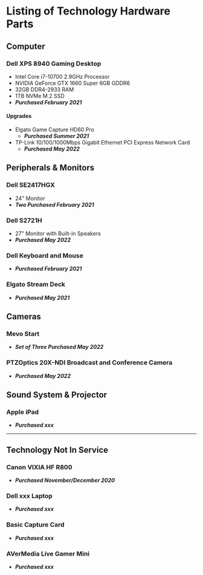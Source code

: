 # Listing of Technology Hardware Parts

## Computer
### Dell XPS 8940 Gaming Desktop
- Intel Core i7-10700 2.9GHz Processor
- NVIDIA GeForce GTX 1660 Super 6GB GDDR6
- 32GB DDR4-2933 RAM
- 1TB NVMe M.2 SSD
- ***Purchased February 2021***
#### Upgrades
- Elgato Game Capture HD60 Pro
  - ***Purchased Summer 2021***
- TP-Link 10/100/1000Mbps Gigabit Ethernet PCI Express Network Card
  - ***Purchased May 2022***

## Peripherals & Monitors
### Dell SE2417HGX
- 24" Monitor
- ***Two Purchased February 2021***
### Dell S2721H
- 27" Monitor with Built-in Speakers
- ***Purchased May 2022***
### Dell Keyboard and Mouse
- ***Purchased February 2021***
### Elgato Stream Deck
- ***Purchased May 2021***

## Cameras
### Mevo Start
- ***Set of Three Purchased May 2022***
### PTZOptics 20X-NDI Broadcast and Conference Camera
- ***Purchased May 2022***

## Sound System & Projector
### Apple iPad
- ***Purchased xxx***

---

## Technology Not In Service
### Canon VIXIA HF R800
- ***Purchased November/December 2020***
### Dell xxx Laptop
- ***Purchased xxx***
### Basic Capture Card
- ***Purchased xxx***
### AVerMedia Live Gamer Mini
- ***Purchased xxx***